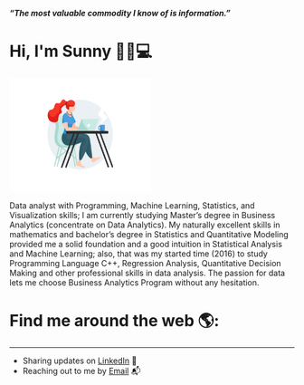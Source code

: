 
_**“The most valuable commodity I know of is information.”**_

# Hi, I'm Sunny :cherry_blossom::wave::computer: 

<img src="/gifphoto/01-pinssm.gif" width="250" height="200"/>

Data analyst with Programming, Machine Learning, Statistics, and Visualization skills;  I am currently studying Master’s degree in Business Analytics (concentrate on Data Analytics). My naturally excellent skills in mathematics and bachelor’s degree in Statistics and Quantitative Modeling provided me a solid foundation and a good intuition in Statistical Analysis and Machine Learning; also, that was my started time (2016) to study Programming Language C++, Regression Analysis, Quantitative Decision Making and other professional skills in data analysis. The passion for data lets me choose Business Analytics Program without any hesitation. 


# Find me around the web 🌎:
---
- Sharing updates on [LinkedIn](http://www.linkedin.com/in/sunnyxili2019) 💼
- Reaching out to me by [Email](sunnyxili2019@gmail.com) :mailbox_with_mail:

<!--
**SUNNYXILI/SUNNYXILI** is a ✨ _special_ ✨ repository because its `README.md` (this file) appears on your GitHub profile.





